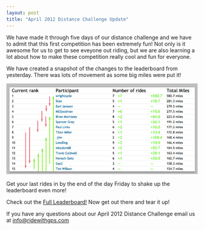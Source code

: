 ```yaml
---
layout: post
title: "April 2012 Distance Challenge Update"
---
```

We have made it through five days of our distance challenge and we have to admit that this first competition has been extremely fun! Not only is it awesome for us to get to see eveyone out riding, but we are also learning a lot about how to make these competition really cool and fun for everyone. 

We have created a snapshot of the changes to the leaderboard from yesterday. There was lots of movement as some big miles were put it!

<img class="postimage" src="/images/post_images/dayfivechanges.jpg">

Get your last rides in by the end of the day Friday to shake up the leaderboard even more!


Check out the <a href="http://ridewithgps.com/competitions/apr-2012-most-miles?utm_source=Blog&utm_medium=Social&utm_campaign=DailyPost">Full Leaderboard!</a> Now get out there and tear it up! 

If you have any questions about our April 2012 Distance Challenge email us at <a href="mailto:info@ridewithgps.com">info@ridewithgps.com</a>
